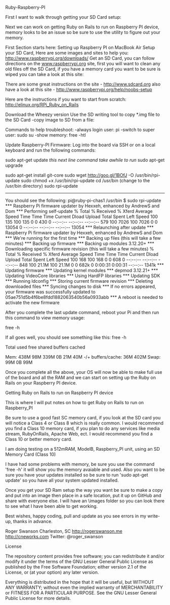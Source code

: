Ruby-Raspberry-PI

First I want to walk through getting your SD Card setup:

Next we can work on getting Ruby on Rails to run on Raspberry PI device, memory looks to be an issue so be sure to use the utility to figure out your memory.  

First Section starts here:
Setting up Raspberry PI on MacBook Air
Setup your SD Card, Here are some images and sites to help you:
http://www.raspberrypi.org/downloads/
Get an SD Card, you can follow directions on the www.raspberrypi.org site, first you will want to clean any old files off the SD Card,  if you have a memory card you want to be sure is wiped you can take a look at this site: 

There are some great instructions on the site - http://www.sdcard.org
also have a look at this site - http://www.raspberrypi.org/help/noobs-setup

Here are the instructions if you want to start from scratch: 
http://elinux.org/RPi_Ruby_on_Rails

Download the Wheezy version
Use the SD writing tool to copy *.img file to the SD Card
-copy image to SD from a file: 


Commands to help troubleshoot:
-always login user: pi
-switch to super user: sudo su
-show memory: free -htl

Update Raspberry-PI Firmware:
Log into the board via SSH or on a local keyboard and run the following commands:

sudo apt-get update 
_this next line command take awhile to run_
sudo apt-get upgrade 

sudo apt-get install git-core
sudo wget http://goo.gl/1BOfJ -O /usr/bin/rpi-update
sudo chmod +x /usr/bin/rpi-update
cd /usr/bin (change to the /usr/bin directory)
sudo rpi-update
******************
You should see the following:
pi@ruby-pi-chas1 /usr/bin $ sudo rpi-update
 *** Raspberry Pi firmware updater by Hexxeh, enhanced by AndrewS and Dom
 *** Performing self-update
  % Total    % Received % Xferd  Average Speed   Time    Time     Time  Current
                                 Dload  Upload   Total   Spent    Left  Speed
100   135  100   135    0     0    430      0 --:--:-- --:--:-- --:--:--   579
100  7026  100  7026    0     0  13054      0 --:--:-- --:--:-- --:--:-- 13054
 *** Relaunching after update
 *** Raspberry Pi firmware updater by Hexxeh, enhanced by AndrewS and Dom
 *** We're running for the first time
 *** Backing up files (this will take a few minutes)
 *** Backing up firmware
 *** Backing up modules 3.12.20+
 *** Downloading specific firmware revision (this will take a few minutes)
  % Total    % Received % Xferd  Average Speed   Time    Time     Time  Current
                                 Dload  Upload   Total   Spent    Left  Speed
100   168  100   168    0     0    608      0 --:--:-- --:--:-- --:--:--   848
100 21.1M  100 21.1M    0     0   682k      0  0:00:31  0:00:31 --:--:-- 1341k
 *** Updating firmware
 *** Updating kernel modules
 *** depmod 3.12.21+
 *** Updating VideoCore libraries
 *** Using HardFP libraries
 *** Updating SDK
 *** Running ldconfig
 *** Storing current firmware revision
 *** Deleting downloaded files
 *** Syncing changes to disk
 *** If no errors appeared, your firmware was successfully updated to 05ae751d5b4f6be8fdd1882063540b56a0933abb
 *** A reboot is needed to activate the new firmware
 
After you complete the last update command, reboot your Pi and then run this command to view memory usage:

free -h

If all goes well, you should see something like this:
free -h

Total used free shared buffers cached

Mem: 438M 98M 339M 0B 21M 40M
-/+ buffers/cache: 36M 402M
Swap: 99M 0B 99M

Once you complete all the above, your OS will now be able to make full use of the board and all the RAM  and we can start on setting up the Ruby on Rails on your Raspberry PI device.

Getting Ruby on Rails to run on Raspberry PI device

This is where I will put notes on how to get Ruby on Rails to run on Raspberry_PI

Be sure to use a good fast SC memory card, if you look at the SD card you will notice a Class 4 or Class 8 which is really common. I would recommend you find a Class 10 memory card, if you plan to do any services like media stream, RubyOnRails, Apache Web, ect. I would recommend you find a Class 10 or better memory card.

I am doing testing on a 512mRAM, ModelB, Raspberry_PI unit, using an SD Memory Card (Class 10)

I have had some problems with memory, be sure you use the command 'free -h' it will show you the memory avaiable and used. Also you want to be sure you have your updates installed so be sure to run 'sudo apt-get update' so you have all your system updated installed.

Once you get your SD Ram setup the way you want be sure to make a copy and put into an image then place in a safe location, put it up on GitHub and share with everyone else. I will have an \images folder so you can look there to see what I have been able to get working.

Best wishes, happy coding, pull and update as you see errors in my write-up, thanks in advance.

Roger Swanson Charleston, SC http://rogerswanson.me http://cneworks.com Twitter: @roger_swanson

License

The repository content provides free software; you can redistribute it and/or modify it under the terms of the GNU Lesser General Public License as published by the Free Software Foundation; either version 2.1 of the License, or (at your option) any later version.

Everything is distributed in the hope that it will be useful, but WITHOUT ANY WARRANTY; without even the implied warranty of MERCHANTABILITY or FITNESS FOR A PARTICULAR PURPOSE. See the GNU Lesser General Public License for more details.

